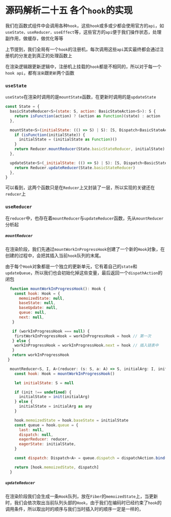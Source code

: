 # 源码解析二十五 各个`hook`的实现

我们在函数式组件中会调用各种`hook`，这些`hook`或多或少都会使用官方的`api`，如`useState，useReducer，useEffect`等，这些官方的`api`便于我们操作状态，处理副作用，做缓存，做优化等等

上节提到，我们全局有一个`hook`的注册机，每次调用这些`api`其实最终都会通过注册机的分发走到真正的处理函数上

在渲染逻辑跟更新逻辑中，注册机上挂载的`hook`都是不相同的，所以对于每一个`hook api`，都有`渲染`跟`更新`两个函数

### `useState`
`useState`在渲染时调用的是`mountState`函数，在更新时调用的是`updateState`

```javascript
const State = {
  basicStateReducer<S>(state: S, action: BasicStateAction<S>): S {
    return isFunction(action) ? (action as Function)(state) : action
  },

  mountState<S>(initialState: (() => S) | S): [S, Dispatch<BasicStateAction<S>>] {
    if (isFunction(initialState)) {
      initialState = (initialState as Function)()
    }
    return Reducer.mountReducer(State.basicStateReducer, initialState)
  },

  updateState<S>(_initialState: (() => S) | S): [S, Dispatch<BasicStateAction<S>>] {
    return Reducer.updateReducer(State.basicStateReducer)
  },
}
```

可以看到，这两个函数只是在`Reducer`上又封装了一层，所以实现的关键还在`reducer`上

### `useReducer`
在`reducer`中，也存在着`mountReducer`与`updateReducer`函数，先从`mountReducer`分析起

##### `mountReducer`
在渲染阶段，我们先通过`mountWorkInProgressHook`创建了一个新的`Hook`对象，在创建的过程中，会把其插入当前`hook`队列的末尾。

由于每个`Hook`对象都是一个独立的更新单元，它有着自己的`state`和`updateQueue`，所以我们也会初始化掉这些变量，最后返回一个`dispathAction`的闭包

```javascript
  function mountWorkInProgressHook(): Hook {
    const hook: Hook = {
      memoizedState: null,
      baseState: null,
      baseUpdate: null,
      queue: null,
      next: null,
   }

   if (workInProgressHook === null) {
    firstWorkInProgressHook = workInProgressHook = hook // 第一次
   } else {
    workInProgressHook = workInProgressHook.next = hook // 插入链表中
   }
   return workInProgressHook
 }

  mountReducer<S, I, A>(reducer: (s: S, a: A) => S, initialArg: I, init?: (i: I) => S): [S, Dispatch<A>] {
    const hook: Hook = mountWorkInProgressHook()

    let initialState: S = null

    if (init !== undefined) {
      initialState = init(initialArg)
    } else {
      initialState = initialArg as any
    }

    hook.memoizedState = hook.baseState = initialState
    const queue = hook.queue = {
      last: null,
      dispatch: null,
      eagerReducer: reducer,
      eagerState: initialState,
    }

    const dispatch: Dispatch<A> = queue.dispatch = dispatchAction.bind(null, currentlyRenderingFiber, queue)

    return [hook.memoizedState, dispatch]
  }
```

##### `updateReducer`
在渲染阶段我们会生成一条`Hook`队列，放在`Fiber`的`memoizedState`上，当更新时，我们会依次取出当前队列头部的`Hook`，由于我们在编码时已经约束了`hook`的调用条件，所以取出时的顺序与我们当时插入时的顺序一定是一样的，







